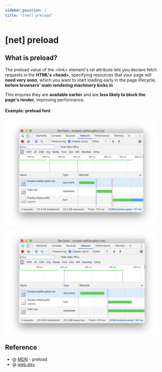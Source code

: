 ```yaml
---
sidebar_position: 1
title: "[net] preload"
---
```


# [net] preload

## What is preload?

The preload value of the <link\> element's rel attribute lets you declare fetch requests in the **HTML's <head\>**, specifying resources that your page will **need very soon**, which you want to start loading early in the page lifecycle, **before browsers' main rendering machinery kicks in**.

This ensures they are **available earlier** and are **less likely to block the page's render**, improving performance.

#### Example: preload font

![preload-before](./img/preload-before.png)

![preload-after](./img/preload-after.png)

## Reference

+ @ [MDN](https://developer.mozilla.org/en-US/docs/Web/HTML/Attributes/rel/preload) - preload
+ @ [web.dev](https://web.dev/i18n/en/preload-critical-assets/)
